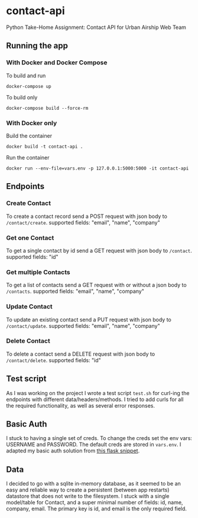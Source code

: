 # contact-api
Python Take-Home Assignment: Contact API for Urban Airship Web Team

## Running the app

### With Docker and Docker Compose
To build and run

```docker-compose up```

To build only

```docker-compose build --force-rm```

### With Docker only
Build the container

```docker build -t contact-api .```

Run the container

```docker run --env-file=vars.env -p 127.0.0.1:5000:5000 -it contact-api```

## Endpoints

### Create Contact
To create a contact record send a POST request with json body to `/contact/create`.
supported fields: "email", "name", "company"

### Get one Contact
To get a single contact by id send a GET request with json body to `/contact`.
supported fields: "id"

### Get multiple Contacts
To get a list of contacts send a GET request with or without a json body to `/contacts`.
supported fields: "email", "name", "company"

### Update Contact
To update an existing contact send a PUT request with json body to `/contact/update`.
supported fields: "email", "name", "company"

### Delete Contact
To delete a contact send a DELETE request with json body to `/contact/delete`.
supported fields: "id"

## Test script

As I was working on the project I wrote a test script `test.sh` for curl-ing
the endpoints with different data/headers/methods. I tried to add curls for all
the required functionality, as well as several error responses.

## Basic Auth

I stuck to having a single set of creds. To change the creds set the env vars:
USERNAME and PASSWORD. The default creds are stored in `vars.env`. I adapted my
basic auth solution from [this flask snippet](http://flask.pocoo.org/snippets/8/).

## Data

I decided to go with a sqlite in-memory database, as it seemed to be an easy
and reliable way to create a persistent (between app restarts) datastore that does
not write to the filesystem. I stuck with a single model/table for Contact, and
a super minimal number of fields: id, name, company, email. The primary key is
id, and email is the only required field.
